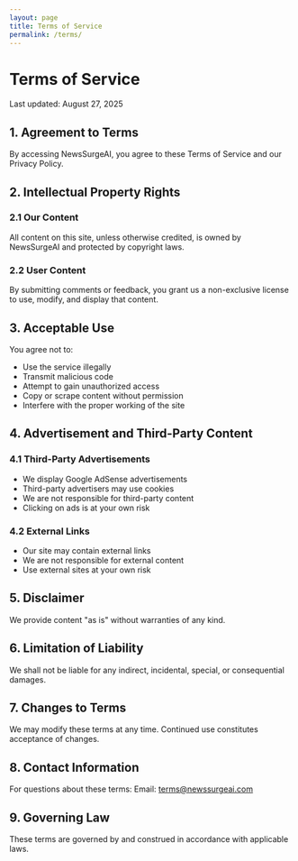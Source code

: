 ```yaml
---
layout: page
title: Terms of Service
permalink: /terms/
---
```


# Terms of Service

Last updated: August 27, 2025

## 1. Agreement to Terms

By accessing NewsSurgeAI, you agree to these Terms of Service and our Privacy Policy.

## 2. Intellectual Property Rights

### 2.1 Our Content
All content on this site, unless otherwise credited, is owned by NewsSurgeAI and protected by copyright laws.

### 2.2 User Content
By submitting comments or feedback, you grant us a non-exclusive license to use, modify, and display that content.

## 3. Acceptable Use

You agree not to:
- Use the service illegally
- Transmit malicious code
- Attempt to gain unauthorized access
- Copy or scrape content without permission
- Interfere with the proper working of the site

## 4. Advertisement and Third-Party Content

### 4.1 Third-Party Advertisements
- We display Google AdSense advertisements
- Third-party advertisers may use cookies
- We are not responsible for third-party content
- Clicking on ads is at your own risk

### 4.2 External Links
- Our site may contain external links
- We are not responsible for external content
- Use external sites at your own risk

## 5. Disclaimer

We provide content "as is" without warranties of any kind.

## 6. Limitation of Liability

We shall not be liable for any indirect, incidental, special, or consequential damages.

## 7. Changes to Terms

We may modify these terms at any time. Continued use constitutes acceptance of changes.

## 8. Contact Information

For questions about these terms:
Email: terms@newssurgeai.com

## 9. Governing Law

These terms are governed by and construed in accordance with applicable laws.
